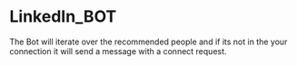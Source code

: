 # LinkedIn_BOT
The Bot will iterate over the recommended people and if its not in the your connection it will send a message with a connect request.
